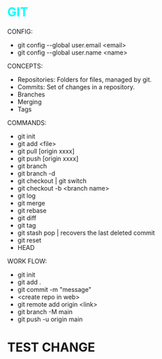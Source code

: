<h1 style="color:cyan;"> GIT </h1>

CONFIG:

- git config --global user.email \<email>
- git config --global user.name \<name>


CONCEPTS:

- Repositories: Folders for files, managed by git.
- Commits: Set of changes in a repository.
- Branches
- Merging
- Tags

COMMANDS:

- git init
- git add \<file>
- git pull [origin xxxx]
- git push [origin xxxx]
- git branch
- git branch -d 
- git checkout | git switch
- git checkout -b \<branch name>
- git log
- git merge
- git rebase
- git diff
- git tag
- git stash pop | recovers the last deleted commit
- git reset
- HEAD

WORK FLOW:

- git init
- git add .
- git commit -m "message"
- \<create repo in web>
- git remote add origin \<link>
- git branch -M main
- git push -u origin main


# TEST CHANGE